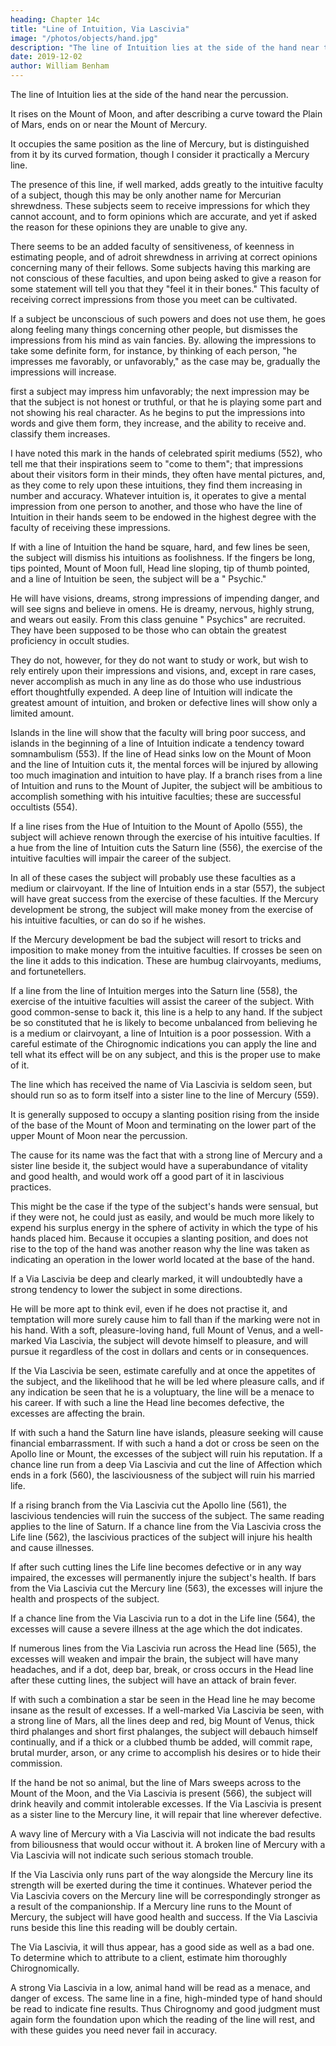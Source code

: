 ```yaml
---
heading: Chapter 14c
title: "Line of Intuition, Via Lascivia"
image: "/photos/objects/hand.jpg"
description: "The line of Intuition lies at the side of the hand near the percussion"
date: 2019-12-02
author: William Benham
---
```




The line of Intuition lies at the side of the hand near the percussion.

It rises on the Mount of Moon, and after describing a curve toward the Plain of Mars, ends on or near the Mount of Mercury.

It occupies the same position as the line of Mercury, but is distinguished from it by its curved formation, though I consider it practically a Mercury line. 

The presence of this line, if well marked, adds greatly to the intuitive faculty of a subject, though this may be only another name for Mercurian shrewdness. These subjects seem to receive impressions for which they cannot account, and to form opinions which are accurate, and yet if asked the reason for these opinions they are unable to give any. 

There seems to be an added faculty of sensitiveness, of keenness in estimating people, and of adroit shrewdness in arriving at correct opinions concerning many of their fellows. Some subjects having this marking are not conscious of these faculties, and upon being asked to give a reason for some statement will tell you that they "feel it in their bones." This faculty of receiving correct impressions from those you meet can be cultivated. 

If a subject be unconscious of such powers and does not use them, he goes along feeling many things concerning other people, but dismisses the impressions from his mind as vain fancies. By. allowing the impressions to take some definite form, for instance, by thinking of each person, "he impresses me favorably, or unfavorably," as the case may be, gradually the impressions will increase. 

 first a subject may impress him unfavorably; the next impression may be that the subject is not honest or truthful, or that he is playing some part and not showing his real character. As he begins to put the impressions into words and give them form, they increase, and the ability to receive and. classify them increases. 

I have noted this mark in the hands of celebrated spirit mediums (552), who tell me that their inspirations seem to "come to them"; that impressions about their visitors form in their minds, they often have mental pictures, and, as they come to rely upon these intuitions, they find them increasing in number and accuracy. Whatever intuition is, it operates to give a mental impression from one person to another, and those who have the line of Intuition in their hands seem to be endowed in the highest degree with the faculty of receiving these impressions. 

<!-- The Line Of Intuition 702 No. 561. The Line Of Intuition 703 No. 552.  -->

If with a line of Intuition the hand be square, hard, and few lines be seen, the subject will dismiss his intuitions as foolishness. If the fingers be long, tips pointed, Mount of Moon full, Head line sloping, tip of thumb pointed, and a line of Intuition be seen, the subject will be a " Psychic." 

He will have visions, dreams, strong impressions of impending danger, and will see signs and believe in omens. He is dreamy, nervous, highly strung, and wears out easily. From this class genuine " Psychics" are recruited. They have been supposed to be those who can obtain the greatest proficiency in occult studies. 

They do not, however, for they do not want to study or work, but wish to rely entirely upon their impressions and visions, and, except in rare cases, never accomplish as much in any line as do those who use industrious effort thoughtfully expended. A deep line of Intuition will indicate the greatest amount of intuition, and broken or defective lines will show only a limited amount. 

<!-- The Line Of Intuition 704 No. 663. The Line Of Intuition 705 No. 554. The Line Of Intuition 706 No. 555.  -->

Islands in the line will show that the faculty will bring poor success, and islands in the beginning of a line of Intuition indicate a tendency toward somnambulism (553). If the line of Head sinks low on the Mount of Moon and the line of Intuition cuts it, the mental forces will be injured by allowing too much imagination and intuition to have play. If a branch rises from a line of Intuition and runs to the Mount of Jupiter, the subject will be ambitious to accomplish something with his intuitive faculties; these are successful occultists (554).

If a line rises from the Hue of Intuition to the Mount of Apollo (555), the subject will achieve renown through the exercise of his intuitive faculties. If a hue from the line of Intuition cuts the Saturn line (556), the exercise of the intuitive faculties will impair the career of the subject. 

<!-- The Line Of Intuition 707 No. 556. The Line Of Intuition 708 No. 557. The Line Of Intuition 709 No. 558.  -->

In all of these cases the subject will probably use these faculties as a medium or clairvoyant. If the line of Intuition ends in a star (557), the subject will have great success from the exercise of these faculties. If the Mercury development be strong, the subject will make money from the exercise of his intuitive faculties, or can do so if he wishes. 

If the Mercury development be bad the subject will resort to tricks and imposition to make money from the intuitive faculties. If crosses be seen on the line it adds to this indication. These are humbug clairvoyants, mediums, and fortunetellers. 

If a line from the line of Intuition merges into the Saturn line (558), the exercise of the intuitive faculties will assist the career of the subject. With good common-sense to back it, this line is a help to any hand. If the subject be so constituted that he is likely to become unbalanced from believing he is a medium or clairvoyant, a line of Intuition is a poor possession. With a careful estimate of the Chirognomic indications you can apply the line and tell what its effect will be on any subject, and this is the proper use to make of it.


The line which has received the name of Via Lascivia is seldom seen, but should run so as to form itself into a sister line to the line of Mercury (559). 

It is generally supposed to occupy a slanting position rising from the inside of the base of the Mount of Moon and terminating on the lower part of the upper Mount of Moon near the percussion. 

The cause for its name was the fact that with a strong line of Mercury and a sister line beside it, the subject would have a superabundance of vitality and good health, and would work off a good part of it in lascivious practices. 

This might be the case if the type of the subject's hands were sensual, but if they were not, he could just as easily, and would be much more likely to expend his surplus energy in the sphere of activity in which the type of his hands placed him. Because it occupies a slanting position, and does not rise to the top of the hand was another reason why the line was taken as indicating an operation in the lower world located at the base of the hand. 

If a Via Lascivia be deep and clearly marked, it will undoubtedly have a strong tendency to lower the subject in some directions. 

He will be more apt to think evil, even if he does not practise it, and temptation will more surely cause him to fall than if the marking were not in his hand. With a soft, pleasure-loving hand, full Mount of Venus, and a well-marked Via Lascivia, the subject will devote himself to pleasure, and will pursue it regardless of the cost in dollars and cents or in consequences. 

<!-- The Via Lascivia 710 No. 569. The Via Lascivia 711 No. 560.  -->

If the Via Lascivia be seen, estimate carefully and at once the appetites of the subject, and the likelihood that he will be led where pleasure calls, and if any indication be seen that he is a voluptuary, the line will be a menace to his career. If with such a line the Head line becomes defective, the excesses are affecting the brain. 

If with such a hand the Saturn line have islands, pleasure seeking will cause financial embarrassment. If with such a hand a dot or cross be seen on the Apollo line or Mount, the excesses of the subject will ruin his reputation. If a chance line run from a deep Via Lascivia and cut the line of Affection which ends in a fork (560), the lasciviousness of the subject will ruin his married life. 

If a rising branch from the Via Lascivia cut the Apollo line (561), the lascivious tendencies will ruin the success of the subject. The same reading applies to the line of Saturn. If a chance line from the Via Lascivia cross the Life line (562), the lascivious practices of the subject will injure his health and cause illnesses. 

If after such cutting lines the Life line becomes defective or in any way impaired, the excesses will permanently injure the subject's health. If bars from the Via Lascivia cut the Mercury line (563), the excesses will injure the health and prospects of the subject. 

If a chance line from the Via Lascivia run to a dot in the Life line (564), the excesses will cause a severe illness at the age which the dot indicates. 

If numerous lines from the Via Lascivia run across the Head line (565), the excesses will weaken and impair the brain, the subject will have many headaches, and if a dot, deep bar, break, or cross occurs in the Head line after these cutting lines, the subject will have an attack of brain fever. 

If with such a combination a star be seen in the Head line he may become insane as the result of excesses. If a well-marked Via Lascivia be seen, with a strong line of Mars, all the lines deep and red, big Mount of Venus, thick third phalanges and short first phalanges, the subject will debauch himself continually, and if a thick or a clubbed thumb be added, will commit rape, brutal murder, arson, or any crime to accomplish his desires or to hide their commission. 

If the hand be not so animal, but the line of Mars sweeps across to the Mount of the Moon, and the Via Lascivia is present (566), the subject will drink heavily and commit intolerable excesses. If the Via Lascivia is present as a sister line to the Mercury line, it will repair that line wherever defective. 

A wavy line of Mercury with a Via Lascivia will not indicate the bad results from biliousness that would occur without it. A broken line of Mercury with a Via Lascivia will not indicate such serious stomach trouble.

If the Via Lascivia only runs part of the way alongside the Mercury line its strength will be exerted during the time it continues. Whatever period the Via Lascivia covers on the Mercury line will be correspondingly stronger as a result of the companionship. If a Mercury line runs to the Mount of Mercury, the subject will have good health and success. If the Via Lascivia runs beside this line this reading will be doubly certain. 

The Via Lascivia, it will thus appear, has a good side as well as a bad one. To determine which to attribute to a client, estimate him thoroughly Chirognomically. 

A strong Via Lascivia in a low, animal hand will be read as a menace, and danger of excess. The same line in a fine, high-minded type of hand should be read to indicate fine results. Thus Chirognomy and good judgment must again form the foundation upon which the reading of the line will rest, and with these guides you need never fail in accuracy. 

<!-- The Via Lascivia 712 No. 561. The Via Lascivia 713 No. 562. The Via Lascivia 714 No. 563. The Via Lascivia 715 No. 564. The Via Lascivia 716 No. 565. The Via Lascivia 717 No. 566 -->